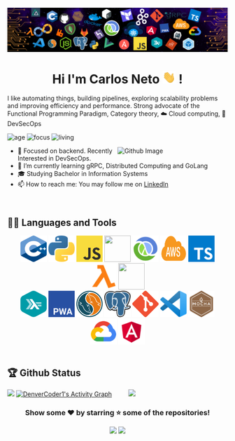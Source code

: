 ![](https://github.com/CarlosNeto2804/CarlosNeto2804/blob/main/images/tecnologias.png)

<h1 align="center"> Hi I'm Carlos Neto <img src="https://raw.githubusercontent.com/ABSphreak/ABSphreak/master/gifs/Hi.gif" width="30px"> ! </h1>
  
I like automating things, building pipelines, exploring scalability problems and improving efficiency and performance. Strong advocate of the Functional Programming Paradigm, Category theory, :cloud: Cloud computing, 🚀 DevSecOps 


![age](https://img.shields.io/badge/age-21-blue)
![focus](https://img.shields.io/badge/focus-BackEnd-brightgreen)
![living](https://img.shields.io/badge/living-CampoGrande-3c9)

<img width="50%" align="right" alt="Github Image" src="https://raw.githubusercontent.com/onimur/.github/master/.resources/git-header.svg" />

- 🧐 Focused on backend. Recently Interested in DevSecOps.
- 🌱 I’m currently learning gRPC, Distributed Computing and GoLang
- 🎓 Studying Bachelor in Information Systems
- 📫 How to reach me: You may follow me on [LinkedIn](https://www.linkedin.com/in/carlos-alberto-neto-3b3797196/) 
<br />


## 👨‍💻 Languages and Tools

<div align="center">
  
<img src="https://github.com/CarlosNeto2804/CarlosNeto2804/blob/main/images/c++.png?raw=true" height="60" width="60">
<img src="https://github.com/CarlosNeto2804/CarlosNeto2804/blob/main/images/python.png?raw=true" height="60" width="60">
<img src="https://github.com/CarlosNeto2804/CarlosNeto2804/blob/main/images/JS.png?raw=true" height="60" width="60">
<img src="https://cdn.iconscout.com/icon/free/png-512/node-js-1174925.png" height="60" width="60">
<img src="https://github.com/CarlosNeto2804/CarlosNeto2804/blob/main/images/clojure.png?raw=true" height="60" width="60">
<img src="https://github.com/CarlosNeto2804/CarlosNeto2804/blob/main/images/1024px-AWS_Simple_Icons_AWS_Cloud.svg.png?raw=true" height="60" width="60">
<img src="https://github.com/CarlosNeto2804/CarlosNeto2804/blob/main/images/typescript.png?raw=true" height="60" width="60">
<img src="https://github.com/CarlosNeto2804/CarlosNeto2804/blob/main/images/Orange_lambda.svg.png?raw=true" height="60" width="60">
<img src="https://img.icons8.com/color/452/mongodb.png" height="60" width="60">

<br>

<img src="https://github.com/CarlosNeto2804/CarlosNeto2804/blob/main/images/haskell-hex-turquoise.png?raw=true" height="60" width="60">
<img src="https://github.com/CarlosNeto2804/CarlosNeto2804/blob/main/images/pwa2.png?raw=true" height="60" width="60">
<img src="https://github.com/CarlosNeto2804/CarlosNeto2804/blob/main/images/sql.png?raw=true" height="60" width="60">
<img src="https://github.com/CarlosNeto2804/CarlosNeto2804/blob/main/images/postgres.png?raw=true" height="60" width="60">
<img src="https://github.com/CarlosNeto2804/CarlosNeto2804/blob/main/images/git.png?raw=true" height="60" width="60">
<img src="https://github.com/CarlosNeto2804/CarlosNeto2804/blob/main/images/vs.png?raw=true" height="60" width="60">
<img src="https://github.com/CarlosNeto2804/CarlosNeto2804/blob/main/images/mocha-1-1175012.png?raw=true" height="60" width="60">
<img src="https://github.com/CarlosNeto2804/CarlosNeto2804/blob/main/images/google-cloud-platform-logo-1548cb88200dbc04ca79a2447a0db447.png?raw=true" height="60" width="60">
<img src="https://github.com/CarlosNeto2804/CarlosNeto2804/blob/main/images/angular.png?raw=true" height="60" width="60">


</div>

<br >

## 🏆 Github Status

<img  src="https://github-readme-stats.vercel.app/api?username=CarlosNeto2804&show_icons=true&hide_border=true&theme=dark" width="45%" align="right" >

<img  src="https://github-readme-streak-stats.herokuapp.com/?user=CarlosNeto2804&theme=dark" width="45%" >


<a href="https://github.com/ashutosh00710/github-readme-activity-graph">
  <img alt="DenverCoder1's Activity Graph" src="https://activity-graph.herokuapp.com/graph?username=CarlosNeto2804&bg_color=151515&color=F8D866&line=79ff97&point=FFFFFF&hide_border=true" />
</a>

<br>

<div align="center">


### Show some ❤️ by starring ⭐ some of the repositories!


[<img src="https://img.shields.io/badge/linkedin-%230077B5.svg?&style=for-the-badge&logo=linkedin&logoColor=white">](https://www.linkedin.com/in/carlos-alberto-neto-3b3797196/)
[<img src="https://img.shields.io/badge/instagram-%23E4405F.svg?&style=for-the-badge&logo=instagram&logoColor=white">](https://www.instagram.com/carlosajpn)

</div>
